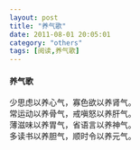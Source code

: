 ```yaml
---
layout: post
title: "养气歌"
date: 2011-08-01 20:05:01
category: "others"
tags: [阅读,养气歌]
---
```

#### 养气歌
少思虑以养心气，寡色欲以养肾气。  
常运动以养骨气，戒嗔怒以养肝气。  
薄滋味以养胃气，省语言以养神气。  
多读书以养胆气，顺时令以养元气。  
